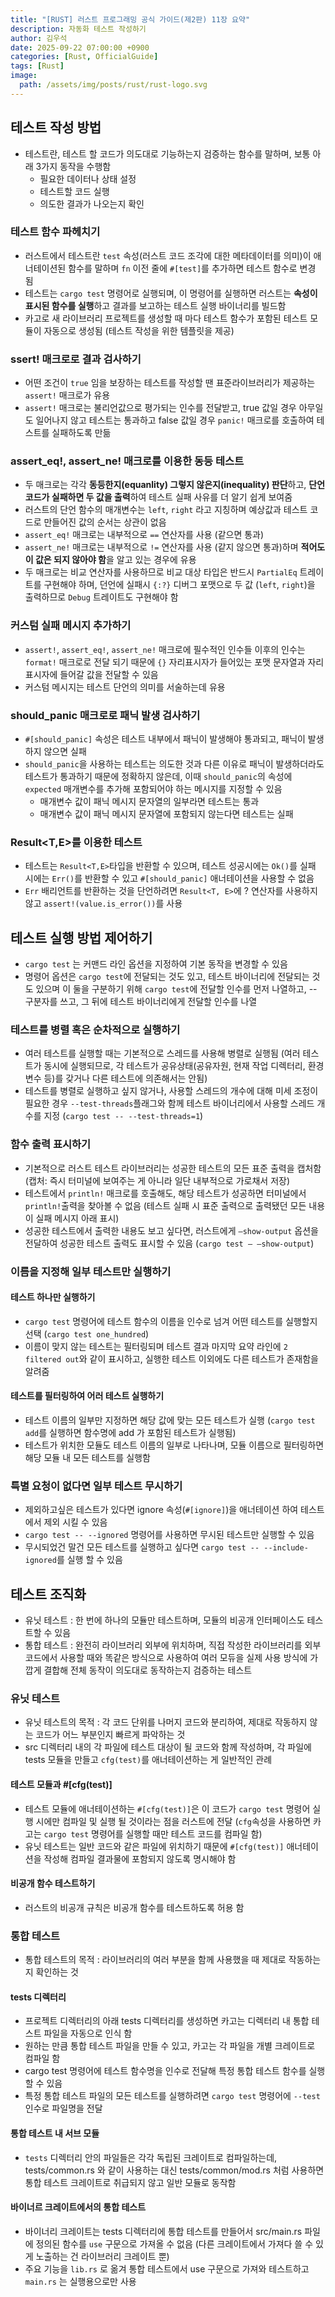 ```yaml
---
title: "[RUST] 러스트 프로그래밍 공식 가이드(제2판) 11장 요약"
description: 자동화 테스트 작성하기
author: 김우석
date: 2025-09-22 07:00:00 +0900
categories: [Rust, OfficialGuide]
tags: [Rust]
image:
  path: /assets/img/posts/rust/rust-logo.svg
---
```


## 테스트 작성 방법
- 테스트란, 테스트 할 코드가 의도대로 기능하는지 검증하는 함수를 말하며, 보통 아래 3가지 동작을 수행함
    - 필요한 데이터나 상태 설정
    - 테스트할 코드 실행
    - 의도한 결과가 나오는지 확인

### 테스트 함수 파헤치기
- 러스트에서 테스트란 `test` 속성(러스트 코드 조각에 대한 메타데이터를 의미)이 애너테이션된 함수를 말하며 `fn` 이전 줄에 `#[test]`를 추가하면 테스트 함수로 변경 됨
- 테스트는 `cargo test` 명령어로 실행되며, 이 명령어를 실행하면 러스트는 **속성이 표시된 함수를 실행**하고 결과를 보고하는 테스트 실행 바이너리를 빌드함
- 카고로 새 라이브러리 프로젝트를 생성할 때 마다 테스트 함수가 포함된 테스트 모듈이 자동으로 생성됨 (테스트 작성을 위한 템플릿을 제공)

### ssert! 매크로로 결과 검사하기
- 어떤 조건이 `true` 임을 보장하는 테스트를 작성할 땐 표준라이브러리가 제공하는 `assert!` 매크로가 유용
- `assert!`  매크로는 불리언값으로 평가되는 인수를 전달받고, true 값일 경우 아무일도 일어나지 않고 테스트는 통과하고 false 값일 경우 `panic!` 매크로를 호출하여 테스트를 실패하도록 만듦

### assert_eq!, assert_ne! 매크로를 이용한 동등 테스트
- 두 매크로는 각각 **동등한지(equanlity) 그렇지 않은지(inequality) 판단**하고, **단언 코드가 실패하면 두 값을 출력**하여 테스트 실패 사유를 더 알기 쉽게 보여줌
- 러스트의 단언 함수의 매개변수는 `left`, `right` 라고 지칭하며 예상값과 테스트 코드로 만들어진 값의 순서는 상관이 없음
- `assert_eq!` 매크로는 내부적으로 `==` 연산자를 사용 (같으면 통과)
- `assert_ne!` 매크로는 내부적으로 `!=` 연산자를 사용 (같지 않으면 통과)하며 **적어도 이 값은 되지 않아야 함**을 알고 있는 경우에 유용
- 두 매크로는 비교 연산자를 사용하므로 비교 대상 타입은 반드시 `PartialEq` 트레이트를 구현해야 하며, 던언에 실패시 `{:?}` 디버그 포맷으로 두 값 (`left`, `right`)을 출력하므로 `Debug` 트레이트도 구현해야 함

### 커스텀 실패 메시지 추가하기
- `assert!`, `assert_eq!`, `assert_ne!` 매크로에 필수적인 인수들 이후의 인수는 `format!` 매크로로 전달 되기 때문에 `{}` 자리표시자가 들어있는 포맷 문자열과 자리표시자에 들어갈 값을 전달할 수 있음
- 커스텀 메시지는 테스트 단언의 의미를 서술하는데 유용

### should_panic 매크로로 패닉 발생 검사하기
- `#[should_panic]` 속성은 테스트 내부에서 패닉이 발생해야 통과되고, 패닉이 발생하지 않으면 실패
- `should_panic`을 사용하는 테스트는 의도한 것과 다른 이유로 패닉이 발생하더라도 테스트가 통과하기 때문에 정확하지 않은데, 이때 `should_panic`의 속성에 `expected` 매개변수를 추가해 포함되어야 하는 메시지를 지정할 수 있음
    - 매개변수 값이 패닉 메시지 문자열의 일부라면 테스트는 통과
    - 매개변수 값이 패닉 메시지 문자열에 포함되지 않는다면 테스트는 실패

### Result<T,E>를 이용한 테스트
- 테스트는 `Result<T,E>`타입을 반환할 수 있으며, 테스트 성공시에는 `Ok()`를 실패 시에는 `Err()`를 반환할 수 있고 `#[should_panic]` 애너테이션을 사용할 수 없음 
- `Err` 배리언트를 반환하는 것을 단언하려면 `Result<T, E>`에 ? 연산자를 사용하지 않고 `assert!(value.is_error())`를 사용

## 테스트 실행 방법 제어하기
- `cargo test` 는 커맨드 라인 옵션을 지정하여 기본 동작을 변경할 수 있음
- 명령어 옵션은 `cargo test`에 전달되는 것도 있고, 테스트 바이너리에 전달되는 것도 있으며 이 둘을 구분하기 위해 `cargo test`에 전달할 인수를 먼저 나열하고, -- 구분자를 쓰고, 그 뒤에 테스트 바이너리에게 전달할 인수를 나열 

### 테스트를 병렬 혹은 순차적으로 실행하기
- 여러 테스트를 실행할 때는 기본적으로 스레드를 사용해 병렬로 실행됨 (여러 테스트가 동시에 실행되므로, 각 테스트가 공유상태(공유자원, 현재 작업 디렉터리, 환경 변수 등)를 갖거나 다른 테스트에 의존해서는 안됨)
- 테스트를 병렬로 실행하고 싶지 않거나, 사용할 스레드의 개수에 대해 미세 조정이 필요한 경우 `--test-threads`플래그와 함께 테스트 바이너리에서 사용할 스레드 개수를 지정 (`cargo test -- --test-threads=1`)

### 함수 출력 표시하기
- 기본적으로 러스트 테스트 라이브러리는 성공한 테스트의 모든 표준 출력을 캡처함 (캡처: 즉시 터미널에 보여주는 게 아니라 일단 내부적으로 가로채서 저장)
- 테스트에서 `println!` 매크로를 호출해도, 해당 테스트가 성공하면 터미널에서 `println!`출력을 찾아볼 수 없음 (테스트 실패 시 표준 출력으로 출력됐던 모든 내용이 실패 메시지 아래 표시)
- 성공한 테스트에서 출력한 내용도 보고 싶다면, 러스트에게 `—show-output` 옵션을 전달하여 성공한 테스트 출력도 표시할 수 있음 (`cargo test — —show-output`)

### 이름을 지정해 일부 테스트만 실행하기
#### 테스트 하나만 실행하기
- `cargo test` 명령어에 테스트 함수의 이름을 인수로 넘겨 어떤 테스트를 실행할지 선택 (`cargo test one_hundred`)
- 이름이 맞지 않는 테스트는 필터링되며 테스트 결과 마지막 요약 라인에 `2 filtered out`와 같이 표시하고, 실행한 테스트 이외에도 다른 테스트가 존재함을 알려줌

#### 테스트를 필터링하여 어러 테스트 실행하기
- 테스트 이름의 일부만 지정하면 해당 값에 맞는 모든 테스트가 실행 (`cargo test add`를 실행하면 함수명에 add 가 포함된 테스트가 실행됨)
- 테스트가 위치한 모듈도 테스트 이름의 일부로 나타나며, 모듈 이름으로 필터링하면 해당 모듈 내 모든 테스트를 실행함

### 특별 요청이 없다면 일부 테스트 무시하기
- 제외하고싶은 테스트가 있다면 ignore 속성(`#[ignore]`)을 애너테이션 하여 테스트에서 제외 시킬 수 있음
- `cargo test -- --ignored` 명령어를 사용하면 무시된 테스트만 실행할 수 있음
- 무시되었건 말건 모든 테스트를 실행하고 싶다면 `cargo test -- --include-ignored`를 실행 할 수 있음

## 테스트 조직화
- 유닛 테스트 : 한 번에 하나의 모듈만 테스트하며, 모듈의 비공개 인터페이스도 테스트할 수 있음
- 통합 테스트 : 완전히 라이브러리 외부에 위치하며, 직접 작성한 라이브러리를 외부 코드에서 사용할 때와 똑같은 방식으로 사용하여 여러 모듀을 실제 사용 방식에 가깝게 결합해 전체 동작이 의도대로 동작하는지 검증하는 테스트

### 유닛 테스트
- 유닛 테스트의 목적 : 각 코드 단위를 나머지 코드와 분리하여, 제대로 작동하지 않는 코드가 어느 부분인지 빠르게 파악하는 것
- src 디렉터리 내의 각 파일에 테스트 대상이 될 코드와 함께 작성하며, 각 파일에 tests 모듈을 만들고 `cfg(test)`를 애너테이션하는 게 일반적인 관례

#### 테스트 모듈과 #[cfg(test)]
- 테스트 모듈에 애너테이션하는 `#[cfg(test)]`은 이 코드가 `cargo test` 명령어 실행 시에만 컴파일 및 실행 될 것이라는 점을 러스트에 전달 (`cfg`속성을 사용하면 카고는 `cargo test` 명령어를 실행할 때만 테스트 코드를 컴파일 함)
- 유닛 테스트는 일반 코드와 같은 파일에 위치하기 때문에 `#[cfg(test)]` 애너테이션을 작성해 컴파일 결과물에 포함되지 않도록 명시해야 함

#### 비공개 함수 테스트하기
- 러스트의 비공개 규칙은 비공개 함수를 테스트하도록 허용 함


### 통합 테스트
- 통합 테스트의 목적 : 라이브러리의 여러 부분을 함께 사용했을 때 제대로 작동하는지 확인하는 것

#### tests 디렉터리
- 프로젝트 디렉터리의 아래 tests 디렉터리를 생성하면 카고는 디렉터리 내 통합 테스트 파일을 자동으로 인식 함
- 원하는 만큼 통합 테스트 파일을 만들 수 있고, 카고는 각 파일을 개별 크레이트로 컴파일 함
- cargo test 명령어에 테스트 함수명을 인수로 전달해 특정 통합 테스트 함수를 실행할 수 있음
- 특정 통합 테스트 파일의 모든 테스트를 실행하려면 `cargo test` 명령어에 `--test` 인수로 파일명을 전달

#### 통합 테스트 내 서브 모듈
- `tests` 디렉터리 안의 파일들은 각각 독립된 크레이트로 컴파일하는데, tests/common.rs 와 같이 사용하는 대신 tests/common/mod.rs 처럼 사용하면 통합 테스트 크레이트로 취급되지 않고 일반 모듈로 동작함

#### 바이너르 크레이트에서의 통합 테스트
- 바이너리 크레이트는 tests 디렉터리에 통합 테스트를 만들어서 src/main.rs 파일에 정의된 함수를 `use` 구문으로 가져올 수 없음 (다른 크레이트에서 가져다 쓸 수 있게 노출하는 건 라이브러리 크레이트 뿐)
- 주요 기능을 `lib.rs` 로 옮겨 통합 테스트에서 use 구문으로 가져와 테스트하고 `main.rs` 는 실행용으로만 사용